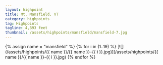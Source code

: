 ```yaml
---
layout: highpoint
title: Mt. Mansfield, VT
category: highpoints
tag: Highpoints
tagline: 4,393 feet
thumbnail: /assets/highpoints/mansfield/mansfield-7.jpg
---
```


{% assign name = "mansfield" %}
{% for i in (1..19) %}
[![](/assets/highpoints/{{ name }}/{{ name }}-{{ i }}.jpg)](/assets/highpoints/{{ name }}/{{ name }}-{{ i }}.jpg)
{% endfor %}